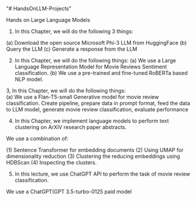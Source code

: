 "# HandsOnLLM-Projects" 

Hands on Large Language Models

1. In this Chapter, we will do the following 3 things: 

(a) Download the open source Microsoft Phi-3 LLM from HuggingFace
(b) Query the LLM 
(c) Generate a response from the LLM

2. In this Chapter, we will do the following things: 
(a) We use a Large Language Representation Model for Movie Reviews Sentiment classification. 
(b) We use a pre-trained and fine-tuned RoBERTa based NLP model.

3, In this Chapter, we will do the following things:  
(a) We use a Flan-T5-small Generative model for movie review classification. 
    Create pipeline,
    prepare data in prompt format,
    feed the data to LLM model,
    generate movie review classification,
    evaluate performance

4. In this Chapter, we implement language models to perform text clustering on ArXiV research paper abstracts. 

We use a combination of:

(1) Sentence Transformer for embedding documents
(2) Using UMAP for dimensionality reduction
(3) Clustering the reducing embeddings using HDBScan
(4) Inspecting the clusters.

5. In this lecture, we use ChatGPT API to perform the task of movie review classification.

We use a ChatGPT(GPT 3.5-turbo-0125 paid model
